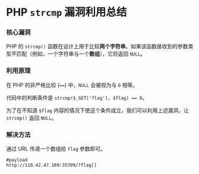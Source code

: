 # PHP `strcmp` 漏洞利用总结

### 核心漏洞
PHP 的 `strcmp()` 函数在设计上用于比较**两个字符串**。如果该函数接收到的参数类型不匹配（例如，一个字符串与一个**数组**），它将返回 `NULL`。

### 利用原理
在 PHP 的非严格比较 (`==`) 中，`NULL` 会被视为与 `0` 相等。

代码中的判断条件是 `strcmp($_GET['flag'], $flag) == 0`。

为了在不知道 `$flag` 内容的情况下使这个条件成立，我们可以利用上述漏洞，让 `strcmp()` 返回 `NULL`。

### 解决方法
通过 URL 传递一个数组给 `flag` 参数即可。

```
#payload
http://110.42.47.169:35399/?flag[]
```
